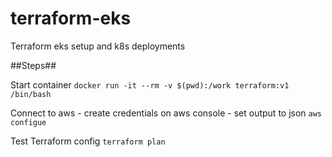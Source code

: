 # terraform-eks
Terraform eks setup and k8s deployments

##Steps##

Start container
`docker run -it --rm -v $(pwd):/work terraform:v1 /bin/bash`

Connect to aws - create credentials on aws console - set output to json
`aws configue`

Test Terraform config
`terraform plan`

